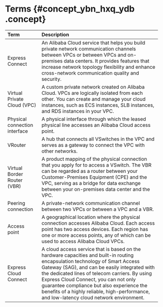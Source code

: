 # Terms {#concept_ybn_hxq_ydb .concept}

|Term|Description|
|:---|:----------|
|Express Connect|An Alibaba Cloud service that helps you build private network communication channels between VPCs or between VPCs and on-premises data centers. It provides features that increase network topology flexibility and enhance cross-network communication quality and security.|
|Virtual Private Cloud \(VPC\)|A custom private network created on Alibaba Cloud. VPCs are logically isolated from each other. You can create and manage your cloud instances, such as ECS instances, SLB instances, and RDS instances in your VPC.|
|Physical connection interface|A physical interface through which the leased physical line accesses an Alibaba Cloud access point.|
|VRouter|A hub that connects all VSwitches in the VPC and serves as a gateway to connect the VPC with other networks.|
|Virtual Border Router \(VBR\)|A product mapping of the physical connection that you apply for to access a VSwitch. The VBR can be regarded as a router between your Customer-Premises Equipment \(CPE\) and the VPC, serving as a bridge for data exchange between your on-premises data center and the VPC.|
|Peering connection|A private-network communication channel between two VPCs or between a VPC and a VBR.|
|Access point|A geographical location where the physical connection accesses Alibaba Cloud. Each access point has two access devices. Each region has one or more access points, any of which can be used to access Alibaba Cloud VPCs.|
|Express Cloud Connect|A cloud access service that is based on the hardware capacities and built-in routing encapsulation technology of Smart Access Gateway \(SAG\), and can be easily integrated with the dedicated lines of telecom carriers. By using Express Cloud Connect, you can not only guarantee compliance but also experience the benefits of a highly reliable, high-performance, and low-latency cloud network environment.|

